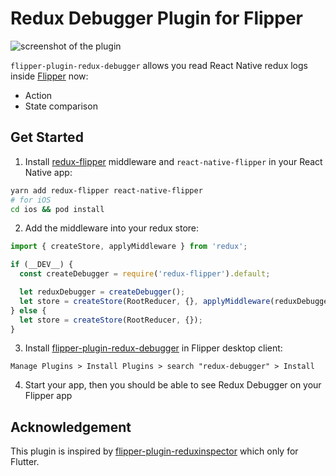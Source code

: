# Redux Debugger Plugin for Flipper

![screenshot of the plugin](https://imgur.com/1qoRrbJ)

`flipper-plugin-redux-debugger` allows you read React Native redux logs inside [Flipper](https://fbflipper.com/) now:

- Action
- State comparison

## Get Started

1. Install [redux-flipper](https://github.com/jk-gan/redux-flipper) middleware and `react-native-flipper` in your React Native app:

```bash
yarn add redux-flipper react-native-flipper
# for iOS
cd ios && pod install
```

2. Add the middleware into your redux store:

```javascript
import { createStore, applyMiddleware } from 'redux';

if (__DEV__) {
  const createDebugger = require('redux-flipper').default;

  let reduxDebugger = createDebugger();
  let store = createStore(RootReducer, {}, applyMiddleware(reduxDebugger));
} else {
  let store = createStore(RootReducer, {});
}
```

3. Install [flipper-plugin-redux-debugger](https://github.com/jk-gan/flipper-plugin-redux-debugger) in Flipper desktop client:

```
Manage Plugins > Install Plugins > search "redux-debugger" > Install
```

4. Start your app, then you should be able to see Redux Debugger on your Flipper app

## Acknowledgement

This plugin is inspired by [flipper-plugin-reduxinspector](https://github.com/blankapp/flipper-plugin-reduxinspector) which only for Flutter.
